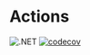 # Actions
![.NET](https://github.com/Giviruk/Actions/actions/workflows/dotnet.yml/badge.svg)
[![codecov](https://codecov.io/gh/DMak80/Actions/branch/develop/graph/badge.svg?token=AJ1EHK3XZH)](https://codecov.io/gh/DMak80/Actions)

